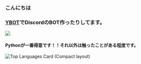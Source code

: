 ### こんにちは
### [YBOT](https://y-bot.net/)でDiscordのBOT作ったりしてます。
![](https://skillicons.dev/icons?i=python,javascript,go)
#### Pythonが一番得意です！！それ以外は触ったことがある程度です。
![Top Languages Card (Compact layout)](https://github-readme-stats.vercel.app/api/top-langs/?username=zizi4n5&layout=compact&count_private=true)
<!--
**yopiru/yopiru** is a ✨ _special_ ✨ repository because its `README.md` (this file) appears on your GitHub profile.

Here are some ideas to get you started:

- 🔭 I’m currently working on ...
- 🌱 I’m currently learning ...
- 👯 I’m looking to collaborate on ...
- 🤔 I’m looking for help with ...
- 💬 Ask me about ...
- 📫 How to reach me: ...
- 😄 Pronouns: ...
- ⚡ Fun fact: ...
-->
